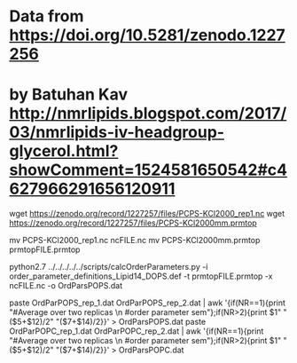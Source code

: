# Data from https://doi.org/10.5281/zenodo.1227256 
# by Batuhan Kav http://nmrlipids.blogspot.com/2017/03/nmrlipids-iv-headgroup-glycerol.html?showComment=1524581650542#c4627966291656120911

wget https://zenodo.org/record/1227257/files/PCPS-KCl2000_rep1.nc
wget https://zenodo.org/record/1227257/files/PCPS-KCl2000mm.prmtop

mv PCPS-KCl2000_rep1.nc ncFILE.nc
mv PCPS-KCl2000mm.prmtop prmtopFILE.prmtop

python2.7 ../../../../../scripts/calcOrderParameters.py -i order_parameter_definitions_Lipid14_DOPS.def -t prmtopFILE.prmtop -x ncFILE.nc  -o OrdParsPOPS.dat

paste OrdParPOPS_rep_1.dat OrdParPOPS_rep_2.dat | awk '{if(NR==1){print "#Average over two replicas \n           #order parameter   sem"};if(NR>2){print $1"     "($5+$12)/2"          "($7+$14)/2}}' > OrdParsPOPS.dat
paste OrdParPOPC_rep_1.dat OrdParPOPC_rep_2.dat | awk '{if(NR==1){print "#Average over two replicas \n           #order parameter   sem"};if(NR>2){print $1"     "($5+$12)/2"          "($7+$14)/2}}' > OrdParsPOPC.dat
